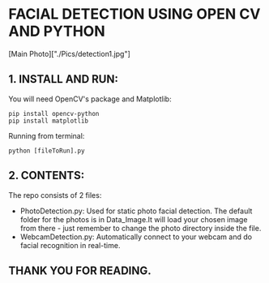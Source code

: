 
# FACIAL DETECTION USING OPEN CV AND PYTHON
[Main Photo]["./Pics/detection1.jpg"]

## 1. INSTALL AND RUN:

You will need OpenCV's package and Matplotlib:

```
pip install opencv-python
pip install matplotlib
```
Running from terminal:
```
python [fileToRun].py
```

## 2. CONTENTS:
The repo consists of 2 files:

- PhotoDetection.py: Used for static photo facial detection. The default folder for the photos is in Data_Image.It will load your chosen image from there - just remember to change the photo directory inside the file.
- WebcamDetection.py: Automatically connect to your webcam and do facial recognition in real-time.
## THANK YOU FOR READING.





